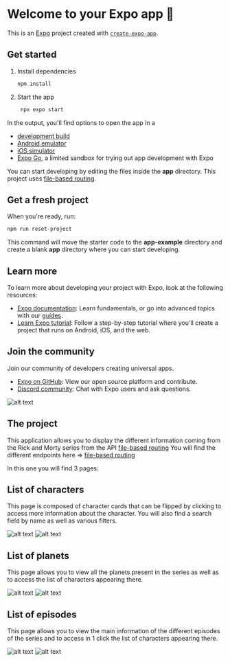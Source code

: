 # Welcome to your Expo app 👋

This is an [Expo](https://expo.dev) project created with [`create-expo-app`](https://www.npmjs.com/package/create-expo-app).

## Get started

1. Install dependencies

   ```bash
   npm install
   ```

2. Start the app

   ```bash
    npx expo start
   ```

In the output, you'll find options to open the app in a

- [development build](https://docs.expo.dev/develop/development-builds/introduction/)
- [Android emulator](https://docs.expo.dev/workflow/android-studio-emulator/)
- [iOS simulator](https://docs.expo.dev/workflow/ios-simulator/)
- [Expo Go](https://expo.dev/go), a limited sandbox for trying out app development with Expo

You can start developing by editing the files inside the **app** directory. This project uses [file-based routing](https://docs.expo.dev/router/introduction).

## Get a fresh project

When you're ready, run:

```bash
npm run reset-project
```

This command will move the starter code to the **app-example** directory and create a blank **app** directory where you can start developing.

## Learn more

To learn more about developing your project with Expo, look at the following resources:

- [Expo documentation](https://docs.expo.dev/): Learn fundamentals, or go into advanced topics with our [guides](https://docs.expo.dev/guides).
- [Learn Expo tutorial](https://docs.expo.dev/tutorial/introduction/): Follow a step-by-step tutorial where you'll create a project that runs on Android, iOS, and the web.

## Join the community

Join our community of developers creating universal apps.

- [Expo on GitHub](https://github.com/expo/expo): View our open source platform and contribute.
- [Discord community](https://chat.expo.dev): Chat with Expo users and ask questions.


![alt text](rick_logo.jpg)

## The project

This application allows you to display the different information coming from the Rick and Morty series from the API [file-based routing](https://rickandmortyapi.com/api/)
You will find the different endpoints here =>  [file-based routing](https://rickandmortyapi.com/documentation/)


In this one you will find 3 pages:

## List of characters

This page is composed of character cards that can be flipped by clicking to access more information about the character.
You will also find a search field by name as well as various filters.

![alt text](IMG_D6F1741BFC89-1.jpeg) ![alt text](<Capture d’écran 2024-10-29 à 23.26.54.png>)

## List of planets


This page allows you to view all the planets present in the series as well as to access the list of characters appearing there.

![alt text](IMG_FD86B11C2CD1-1.jpeg) ![alt text](<Capture d’écran 2024-10-29 à 23.29.00.png>)

## List of episodes

This page allows you to view the main information of the different episodes of the series and to access in 1 click the list of characters appearing there.

![alt text](IMG_9A9CEDB617A8-1.jpeg)  ![alt text](<Capture d’écran 2024-10-29 à 23.30.58.png>)



